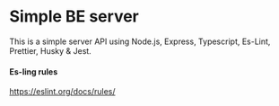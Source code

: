 # Simple BE server
This is a simple server API using Node.js, Express, Typescript, Es-Lint, Prettier, Husky & Jest.

#### Es-ling rules
https://eslint.org/docs/rules/

